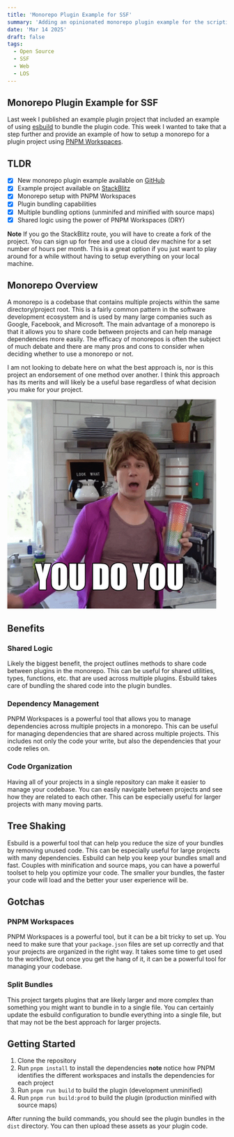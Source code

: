```yaml
---
title: 'Monorepo Plugin Example for SSF'
summary: 'Adding an opinionated monorepo plugin example for the scripting framework'
date: 'Mar 14 2025'
draft: false
tags:
  - Open Source
  - SSF
  - Web
  - LOS
---
```


## Monorepo Plugin Example for SSF

Last week I published an example plugin project that included an example of using [esbuild](https://esbuild.github.io/) to bundle the plugin code. This week I wanted to take that a step further and provide an example of how to setup a monorepo for a plugin project using [PNPM Workspaces](https://pnpm.io/workspaces).

## TLDR

- [x] New monorepo plugin example available on [GitHub](https://github.com/dex2dot0/tsweb-plugin-monorepo)
- [x] Example project available on [StackBlitz](https://stackblitz.com/~/github.com/dex2dot0/tsweb-plugin-monorepo)
- [x] Monorepo setup with PNPM Workspaces
- [x] Plugin bundling capabilities
- [x] Multiple bundling options (unminifed and minified with source maps)
- [x] Shared logic using the power of PNPM Workspaces (DRY)

**Note** If you go the StackBlitz route, you will have to create a fork of the project. You can sign up for free and use a cloud dev machine for a set number of hours per month. This is a great option if you just want to play around for a while without having to setup everything on your local machine.

## Monorepo Overview

A monorepo is a codebase that contains multiple projects within the same directory/project root. This is a fairly common pattern in the software development ecosystem and is used by many large companies such as Google, Facebook, and Microsoft. The main advantage of a monorepo is that it allows you to share code between projects and can help manage dependencies more easily. The efficacy of monorepos is often the subject of much debate and there are many pros and cons to consider when deciding whether to use a monorepo or not.

I am not looking to debate here on what the best approach is, nor is this project an endorsement of one method over another. I think this approach has its merits and will likely be a useful base regardless of what decision you make for your project.

![You Do You](./do_you.gif)

## Benefits

### Shared Logic

Likely the biggest benefit, the project outlines methods to share code between plugins in the monorepo. This can be useful for shared utilities, types, functions, etc. that are used across multiple plugins. Esbuild takes care of bundling the shared code into the plugin bundles.

### Dependency Management

PNPM Workspaces is a powerful tool that allows you to manage dependencies across multiple projects in a monorepo. This can be useful for managing dependencies that are shared across multiple projects. This includes not only the code your write, but also the dependencies that your code relies on.

### Code Organization

Having all of your projects in a single repository can make it easier to manage your codebase. You can easily navigate between projects and see how they are related to each other. This can be especially useful for larger projects with many moving parts.

## Tree Shaking

Esbuild is a powerful tool that can help you reduce the size of your bundles by removing unused code. This can be especially useful for large projects with many dependencies. Esbuild can help you keep your bundles small and fast. Couples with minification and source maps, you can have a powerful toolset to help you optimize your code. The smaller your bundles, the faster your code will load and the better your user experience will be.

## Gotchas

### PNPM Workspaces

PNPM Workspaces is a powerful tool, but it can be a bit tricky to set up. You need to make sure that your `package.json` files are set up correctly and that your projects are organized in the right way. It takes some time to get used to the workflow, but once you get the hang of it, it can be a powerful tool for managing your codebase.

### Split Bundles

This project targets plugins that are likely larger and more complex than something you might want to bundle in to a single file. You can certainly update the esbuild configuration to bundle everything into a single file, but that may not be the best approach for larger projects.

## Getting Started

1. Clone the repository
2. Run `pnpm install` to install the dependencies
   **note** notice how PNPM identifies the different workspaces and installs the dependencies for each project
3. Run `pnpm run build` to build the plugin (development unminified)
4. Run `pnpm run build:prod` to build the plugin (production minified with source maps)

After running the build commands, you should see the plugin bundles in the `dist` directory. You can then upload these assets as your plugin code.
